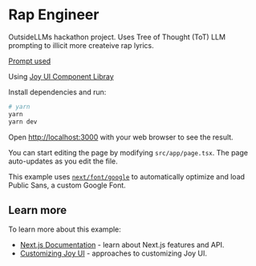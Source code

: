 # Rap Engineer

OutsideLLMs hackathon project. Uses Tree of Thought (ToT) LLM prompting to illicit more createive rap lyrics.

[Prompt used](https://rentry.co/7hwb9)

Using [Joy UI Component Libray](https://mui.com/joy-ui/getting-started/)

Install dependencies and run:

```bash
# yarn
yarn
yarn dev
```

Open [http://localhost:3000](http://localhost:3000) with your web browser to see the result.

You can start editing the page by modifying `src/app/page.tsx`. The page auto-updates as you edit the file.

This example uses [`next/font/google`](https://nextjs.org/docs/app/building-your-application/optimizing/fonts#google-fonts) to automatically optimize and load Public Sans, a custom Google Font.

## Learn more

To learn more about this example:

- [Next.js Documentation](https://nextjs.org/docs) - learn about Next.js features and API.
- [Customizing Joy UI](https://mui.com/joy-ui/customization/approaches/) - approaches to customizing Joy UI.
